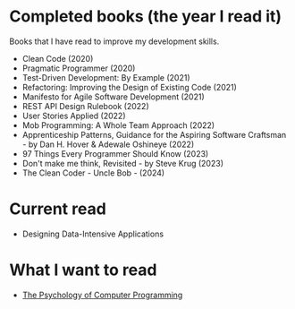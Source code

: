 # Completed books (the year I read it)
Books that I have read to improve my development skills.

- Clean Code (2020)
- Pragmatic Programmer (2020)
- Test-Driven Development: By Example (2021)
- Refactoring: Improving the Design of Existing Code (2021)
- Manifesto for Agile Software Development (2021)
- REST API Design Rulebook (2022)
- User Stories Applied (2022)
- Mob Programming: A Whole Team Approach (2022)
- Apprenticeship Patterns, Guidance for the Aspiring Software Craftsman - by Dan H. Hover & Adewale Oshineye (2022)
- 97 Things Every Programmer Should Know (2023)
- Don't make me think, Revisited - by Steve Krug (2023)
- The Clean Coder - Uncle Bob - (2024)

# Current read
- Designing Data-Intensive Applications

# What I want to read
- [The Psychology of Computer Programming](https://www.amazon.com/Psychology-Computer-Programming-Silver-Anniversary/dp/0932633420)
